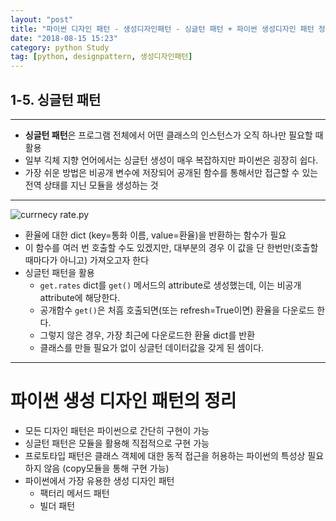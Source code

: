 ```yaml
---
layout: "post"
title: "파이썬 디자인 패턴 - 생성디자인패턴 - 싱글턴 패턴 + 파이썬 생성디자인 패턴 정리"
date: "2018-08-15 15:23"
category: python Study
tag: [python, designpattern, 생성디자인패턴]
---
```



## 1-5. 싱글턴 패턴

***

* **싱글턴 패턴**은 프로그램 전체에서 어떤 클래스의 인스턴스가 오직 하나만 필요할 때 활용
* 일부 긱체 지향 언어에서는 싱글턴 생성이 매우 복잡하지만 파이썬은 굉장히 쉽다.
* 가장 쉬운 방법은 비공개 변수에 저장되어 공개된 함수를 통해서만 접근할 수 있는 전역 상태를 지닌 모듈을 생성하는 것

***

![currnecy rate.py](http://mino-park7.github.io/assets/images/2018/08/currnecy-rate-py.png)

* 환율에 대한 dict (key=통화 이름, value=환율)을 반환하는 함수가 필요
* 이 함수를 여러 번 호출할 수도 있겠지만, 대부분의 경우 이 값을 단 한번만(호출할 때마다가 아니고) 가져오고자 한다
* 싱글턴 패턴을 활용
  - `get.rates` dict를 `get()` 메서드의 attribute로 생성했는데, 이는 비공개 attribute에 해당한다.
  - 공개함수 `get()`은 처흠 호출되면(또는 refresh=True이면) 환율을 다운로드 한다.
  - 그렇지 않은 경우, 가장 최근에 다운로드한 환율 dict를 반환
  - 클래스를 만들 필요가 없이 싱글턴 데이터값을 갖게 된 셈이다.

***

# 파이썬 생성 디자인 패턴의 정리

* 모든 디자인 패턴은 파이썬으로 간단히 구현이 가능
* 싱글턴 패턴은 모듈을 활용해 직접적으로 구현 가능
* 프로토타입 패턴은 클래스 객체에 대한 동적 접근을 허용하는 파이썬의 특성상 필요하지 않음 (copy모듈을 통해 구현 가능)
* 파이썬에서 가장 유용한 생성 디자인 패턴
  - 팩터리 메서드 패턴
  - 빌더 패턴
